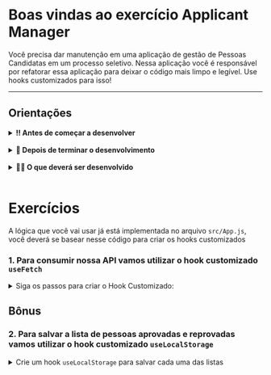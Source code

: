 # Boas vindas ao exercício Applicant Manager

Você precisa dar manutenção em uma aplicação de gestão de Pessoas Candidatas em um processo seletivo. Nessa aplicação você é responsável por refatorar essa aplicação para deixar o código mais limpo e legível. Use hooks customizados para isso! 

---

## Orientações

<details>
  <summary><strong>‼️ Antes de começar a desenvolver</strong></summary><br />

- Crie um fork desse projeto, para isso siga esse [tutorial de como realizar um fork](https://guides.github.com/activities/forking/).

- Após fazer o fork, clone o repositório criado para o seu computador.

- Rode o comando `npm install`.

- Vá para a branch `main` do seu projeto e execute o comando `git branch` ou `git branch -a`.

> 💡 Observe o que deve ser feito nas instruções para cada exercício.

</details>

<br />

<details>
  <summary><strong>🤝 Depois de terminar o desenvolvimento</strong></summary><br />

Após a solução dos exercícios, abra um PR no seu repositório forkado e, se quiser, mergeie para a `main`. Sinta-se à vontade!

**Atenção!**: Ao criar o PR,  você irá se deparar com essa tela:

![PR do exercício](images/example-pr.png)

É necessário realizar uma mudança. Para isso, clique no _base repository_ como na imagem abaixo:

![Mudando a base do repositório](images/change-base.png)

Mude para o seu repositório. Seu nome estará na frente do nome dele, por exemplo: `antonio/TicTacToe`. Depois desse passo a página deve ficar assim:

![Após mudança](images/after-change.png)

Agora, basta criar o PULL REQUEST clicando no botão `Create Pull Request`.

> 💡 Realize esse processo para cada PR que abrir.

</details>

<br />

<details>
  <summary><strong>👨‍💻 O que deverá ser desenvolvido</strong></summary><br />
Nesse repositório, você encontra uma aplicação React funcionando que simula, de forma muito simplificada, um sistema de gerenciamento de candidatos.
Nessa aplicação é possível visualizar as pessoas candidatas através de uma API e aprovar ou reprovar cada uma delas.

O objetivo desse exercício é que você faça a refatoração dessa aplicação, para isso você precisará criar hooks customizáveis para refatorar o código já implementado, deixando-o mais limpo e organizado.

</details>

<br />

# Exercícios

A lógica que você vai usar já está implementada no arquivo `src/App.js`, você deverá se basear nesse código para criar os hooks customizados

### 1. Para consumir nossa API vamos utilizar o hook customizado `useFetch`

<details>
<summary>Siga os passos para criar o Hook Customizado:</summary><br />

> Dica: Lembre-se de olhar a lógica que já está implementada no arquivo `src/App.js` para criar o hook customizado

1. Crie dentro da pasta hooks um arquivo `useFetch.js`. Vamos precisar dos hooks `useEffect` e `useState` para fazer a chamada a API e salvar o seu retorno.

2. O Hook deverá receber como parâmetro a url para onde iremos fazer a requisição.

3. Crie três estados:

   - um estado de carregando, para aguardar enquanto a requisição está sendo feita
   - um estado para salvar o retorno da API
   - e outro estado para caso haja algum error na requisição

4. Crie uma função para fazer o `fetch` da url recebida como parâmetro, utilize o `useEffect` para chamar essa função e faça o tratamento de erro.

5. Retorne um objeto contento os três estados criados e a função que chama o `fetch()`.

Pronto o seu Hook Customizado está feito, agora utilize ele no `App.js` recebendo como parâmetro a url que gera pessoas aleatórias da api [Random User](https://randomuser.me/).

> Atenção: lembre-se de refatorar o código implementado em `App.js` para que sua aplicação continue funcionando corretamente.

</details>

## Bônus

### 2. Para salvar a lista de pessoas aprovadas e reprovadas vamos utilizar o hook customizado `useLocalStorage`

<details>
<summary>Crie um hook <code>useLocalStorage</code> para salvar cada uma das listas</summary><br />

Nossa aplicação renderiza pessoas aleatórias, onde é possível adiciona-las a lista de aprovadas ou reprovadas. Porém, os códigos estão duplicados e você deverá criar um hook customizado para eliminar essas duplicidades.

> Dica: Lembre-se de olhar a lógica que já está implementada no arquivo `src/App.js` para criar o hook customizado

1. Crie o hook customizado `useLocalStorage` dentro da pasta hooks.
2. Esse hook deverá receber como parâmetro a chave do item que será salvo no localStorage e o valor inicial desse item.
3. O hook deverá possuir:

   - um estado para salvar o valor do item (inicialmente deve ser ou o valor salvo no localStorage ou o valor inicial passado como parâmetro)
   - uma função para atualizar o valor do estado e salvar no localStorage
   - uma função para remover a chave do localStorage e resetar o estado para o valor inicial

4. Retorne um array com o valor do estado e as duas funções criadas.s

> Atenção: lembre-se de refatorar o código implementado em `App.js` para que sua aplicação continue funcionando corretamente.

</details>
